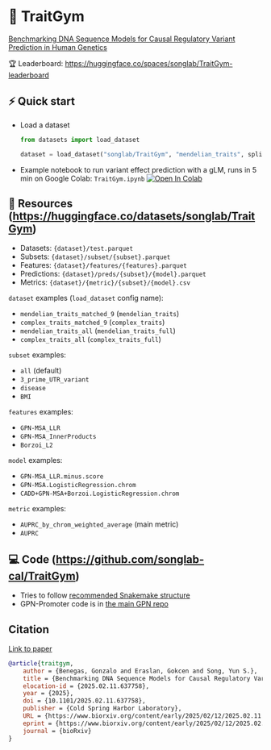 # 🧬 TraitGym
[Benchmarking DNA Sequence Models for Causal Regulatory Variant Prediction in Human Genetics](https://www.biorxiv.org/content/10.1101/2025.02.11.637758v1)

🏆 Leaderboard: https://huggingface.co/spaces/songlab/TraitGym-leaderboard

## ⚡️ Quick start
- Load a dataset
    ```python
    from datasets import load_dataset
    
    dataset = load_dataset("songlab/TraitGym", "mendelian_traits", split="test")
    ```
- Example notebook to run variant effect prediction with a gLM, runs in 5 min on Google Colab: `TraitGym.ipynb` [![Open In Colab](https://colab.research.google.com/assets/colab-badge.svg)](https://colab.research.google.com/github/songlab-cal/TraitGym/blob/main/TraitGym.ipynb)

## 🤗 Resources (https://huggingface.co/datasets/songlab/TraitGym)
- Datasets: `{dataset}/test.parquet`
- Subsets: `{dataset}/subset/{subset}.parquet`
- Features: `{dataset}/features/{features}.parquet`
- Predictions: `{dataset}/preds/{subset}/{model}.parquet`
- Metrics: `{dataset}/{metric}/{subset}/{model}.csv`

`dataset` examples (`load_dataset` config name):
- `mendelian_traits_matched_9` (`mendelian_traits`)
- `complex_traits_matched_9` (`complex_traits`)
- `mendelian_traits_all` (`mendelian_traits_full`)
- `complex_traits_all` (`complex_traits_full`)

`subset` examples:
- `all` (default)
- `3_prime_UTR_variant`
- `disease`
- `BMI`

`features` examples:
- `GPN-MSA_LLR`
- `GPN-MSA_InnerProducts`
- `Borzoi_L2`

`model` examples:
-  `GPN-MSA_LLR.minus.score`
-  `GPN-MSA.LogisticRegression.chrom`
-  `CADD+GPN-MSA+Borzoi.LogisticRegression.chrom`

`metric` examples:
- `AUPRC_by_chrom_weighted_average` (main metric)
- `AUPRC`

## 💻 Code (https://github.com/songlab-cal/TraitGym)
- Tries to follow [recommended Snakemake structure](https://snakemake.readthedocs.io/en/stable/snakefiles/deployment.html)
- GPN-Promoter code is in [the main GPN repo](https://github.com/songlab-cal/gpn)

## Citation
[Link to paper](https://www.biorxiv.org/content/10.1101/2025.02.11.637758v1)
```bibtex
@article{traitgym,
	author = {Benegas, Gonzalo and Eraslan, Gokcen and Song, Yun S.},
	title = {Benchmarking DNA Sequence Models for Causal Regulatory Variant Prediction in Human Genetics},
	elocation-id = {2025.02.11.637758},
	year = {2025},
	doi = {10.1101/2025.02.11.637758},
	publisher = {Cold Spring Harbor Laboratory},
	URL = {https://www.biorxiv.org/content/early/2025/02/12/2025.02.11.637758},
	eprint = {https://www.biorxiv.org/content/early/2025/02/12/2025.02.11.637758.full.pdf},
	journal = {bioRxiv}
}
```
